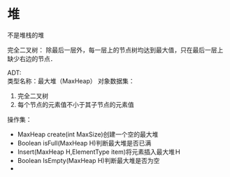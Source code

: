 # 堆

不是堆栈的堆

完全二叉树：
除最后一层外，每一层上的节点树均达到最大值，只在最后一层上缺少右边的节点．

ADT:  
类型名称：最大堆（MaxHeap）
对象数据集：
<ol>
<li>完全二叉树</li>
<li>每个节点的元素值不小于其子节点的元素值</li>
</ol>
操作集：
<ul>
<li>MaxHeap create(int MaxSize)创建一个空的最大堆</li>
<li>Boolean isFull(MaxHeap H)判断最大堆是否已满</li>
<li>Insert(MaxHeap H,ElementType item)将元素插入最大堆Ｈ</li>
<li>Boolean IsEmpty(MaxHeap H)判断最大堆是否为空<li>
</ul>

